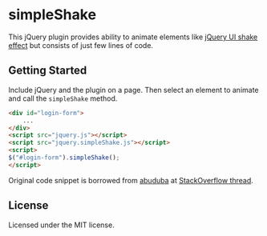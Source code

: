 simpleShake
================================

This jQuery plugin provides ability to animate elements like [jQuery UI shake effect](http://jqueryui.com/demos/effect/) but consists of just few lines of code.

## Getting Started

Include jQuery and the plugin on a page. Then select an element to animate and call the `simpleShake` method.

```html
<div id="login-form">
    ...
</div>
<script src="jquery.js"></script>
<script src="jquery.simpleShake.js"></script>
<script>
$("#login-form").simpleShake();
</script>
```

Original code snippet is borrowed from [abuduba](http://stackoverflow.com/users/1024298/abuduba) at [StackOverflow thread](http://stackoverflow.com/a/8645933).

## License
Licensed under the MIT license.
